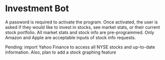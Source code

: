 # Investment Bot
A password is required to activate the program. Once activated, the user is asked if they would like to invest in stocks, see market stats, or their current stock portfolio. All market stats and stock info are pre-programmed. Only Amazon and Apple are acceptable inputs of stock info requests.

Pending: import Yahoo Finance to access all NYSE stocks and up-to-date information. Also, plan to add a stock graphing feature
